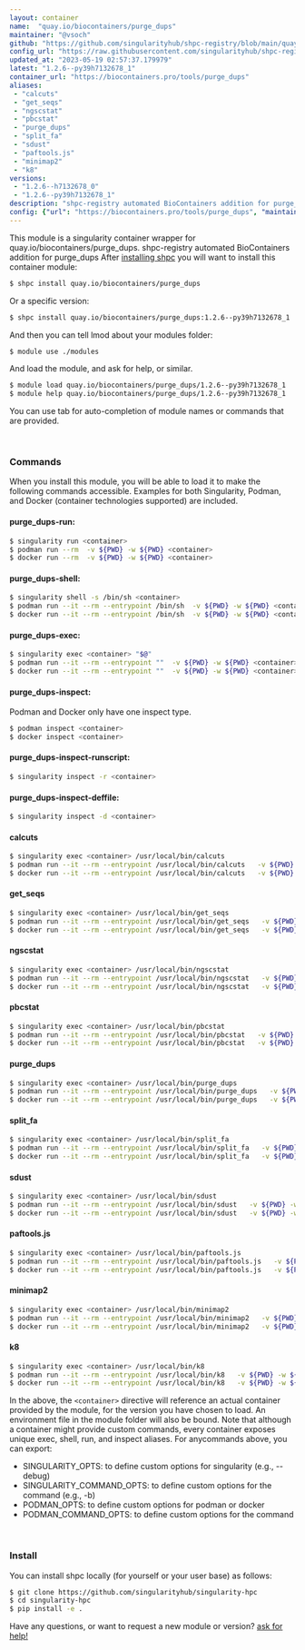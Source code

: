 ```yaml
---
layout: container
name:  "quay.io/biocontainers/purge_dups"
maintainer: "@vsoch"
github: "https://github.com/singularityhub/shpc-registry/blob/main/quay.io/biocontainers/purge_dups/container.yaml"
config_url: "https://raw.githubusercontent.com/singularityhub/shpc-registry/main/quay.io/biocontainers/purge_dups/container.yaml"
updated_at: "2023-05-19 02:57:37.179979"
latest: "1.2.6--py39h7132678_1"
container_url: "https://biocontainers.pro/tools/purge_dups"
aliases:
 - "calcuts"
 - "get_seqs"
 - "ngscstat"
 - "pbcstat"
 - "purge_dups"
 - "split_fa"
 - "sdust"
 - "paftools.js"
 - "minimap2"
 - "k8"
versions:
 - "1.2.6--h7132678_0"
 - "1.2.6--py39h7132678_1"
description: "shpc-registry automated BioContainers addition for purge_dups"
config: {"url": "https://biocontainers.pro/tools/purge_dups", "maintainer": "@vsoch", "description": "shpc-registry automated BioContainers addition for purge_dups", "latest": {"1.2.6--py39h7132678_1": "sha256:52094ca5831f19e9b410949bce3ce7c410bd9fd21cd4392e22ca68cf9b708ab4"}, "tags": {"1.2.6--h7132678_0": "sha256:37b9aa9084c2486c98159830170a94a403e07c1a7760d45bbe2c4b4c3edb3696", "1.2.6--py39h7132678_1": "sha256:52094ca5831f19e9b410949bce3ce7c410bd9fd21cd4392e22ca68cf9b708ab4"}, "docker": "quay.io/biocontainers/purge_dups", "aliases": {"calcuts": "/usr/local/bin/calcuts", "get_seqs": "/usr/local/bin/get_seqs", "ngscstat": "/usr/local/bin/ngscstat", "pbcstat": "/usr/local/bin/pbcstat", "purge_dups": "/usr/local/bin/purge_dups", "split_fa": "/usr/local/bin/split_fa", "sdust": "/usr/local/bin/sdust", "paftools.js": "/usr/local/bin/paftools.js", "minimap2": "/usr/local/bin/minimap2", "k8": "/usr/local/bin/k8"}}
---
```


This module is a singularity container wrapper for quay.io/biocontainers/purge_dups.
shpc-registry automated BioContainers addition for purge_dups
After [installing shpc](#install) you will want to install this container module:


```bash
$ shpc install quay.io/biocontainers/purge_dups
```

Or a specific version:

```bash
$ shpc install quay.io/biocontainers/purge_dups:1.2.6--py39h7132678_1
```

And then you can tell lmod about your modules folder:

```bash
$ module use ./modules
```

And load the module, and ask for help, or similar.

```bash
$ module load quay.io/biocontainers/purge_dups/1.2.6--py39h7132678_1
$ module help quay.io/biocontainers/purge_dups/1.2.6--py39h7132678_1
```

You can use tab for auto-completion of module names or commands that are provided.

<br>

### Commands

When you install this module, you will be able to load it to make the following commands accessible.
Examples for both Singularity, Podman, and Docker (container technologies supported) are included.

#### purge_dups-run:

```bash
$ singularity run <container>
$ podman run --rm  -v ${PWD} -w ${PWD} <container>
$ docker run --rm  -v ${PWD} -w ${PWD} <container>
```

#### purge_dups-shell:

```bash
$ singularity shell -s /bin/sh <container>
$ podman run --it --rm --entrypoint /bin/sh  -v ${PWD} -w ${PWD} <container>
$ docker run --it --rm --entrypoint /bin/sh  -v ${PWD} -w ${PWD} <container>
```

#### purge_dups-exec:

```bash
$ singularity exec <container> "$@"
$ podman run --it --rm --entrypoint ""  -v ${PWD} -w ${PWD} <container> "$@"
$ docker run --it --rm --entrypoint ""  -v ${PWD} -w ${PWD} <container> "$@"
```

#### purge_dups-inspect:

Podman and Docker only have one inspect type.

```bash
$ podman inspect <container>
$ docker inspect <container>
```

#### purge_dups-inspect-runscript:

```bash
$ singularity inspect -r <container>
```

#### purge_dups-inspect-deffile:

```bash
$ singularity inspect -d <container>
```


#### calcuts

```bash
$ singularity exec <container> /usr/local/bin/calcuts
$ podman run --it --rm --entrypoint /usr/local/bin/calcuts   -v ${PWD} -w ${PWD} <container> -c " $@"
$ docker run --it --rm --entrypoint /usr/local/bin/calcuts   -v ${PWD} -w ${PWD} <container> -c " $@"
```


#### get_seqs

```bash
$ singularity exec <container> /usr/local/bin/get_seqs
$ podman run --it --rm --entrypoint /usr/local/bin/get_seqs   -v ${PWD} -w ${PWD} <container> -c " $@"
$ docker run --it --rm --entrypoint /usr/local/bin/get_seqs   -v ${PWD} -w ${PWD} <container> -c " $@"
```


#### ngscstat

```bash
$ singularity exec <container> /usr/local/bin/ngscstat
$ podman run --it --rm --entrypoint /usr/local/bin/ngscstat   -v ${PWD} -w ${PWD} <container> -c " $@"
$ docker run --it --rm --entrypoint /usr/local/bin/ngscstat   -v ${PWD} -w ${PWD} <container> -c " $@"
```


#### pbcstat

```bash
$ singularity exec <container> /usr/local/bin/pbcstat
$ podman run --it --rm --entrypoint /usr/local/bin/pbcstat   -v ${PWD} -w ${PWD} <container> -c " $@"
$ docker run --it --rm --entrypoint /usr/local/bin/pbcstat   -v ${PWD} -w ${PWD} <container> -c " $@"
```


#### purge_dups

```bash
$ singularity exec <container> /usr/local/bin/purge_dups
$ podman run --it --rm --entrypoint /usr/local/bin/purge_dups   -v ${PWD} -w ${PWD} <container> -c " $@"
$ docker run --it --rm --entrypoint /usr/local/bin/purge_dups   -v ${PWD} -w ${PWD} <container> -c " $@"
```


#### split_fa

```bash
$ singularity exec <container> /usr/local/bin/split_fa
$ podman run --it --rm --entrypoint /usr/local/bin/split_fa   -v ${PWD} -w ${PWD} <container> -c " $@"
$ docker run --it --rm --entrypoint /usr/local/bin/split_fa   -v ${PWD} -w ${PWD} <container> -c " $@"
```


#### sdust

```bash
$ singularity exec <container> /usr/local/bin/sdust
$ podman run --it --rm --entrypoint /usr/local/bin/sdust   -v ${PWD} -w ${PWD} <container> -c " $@"
$ docker run --it --rm --entrypoint /usr/local/bin/sdust   -v ${PWD} -w ${PWD} <container> -c " $@"
```


#### paftools.js

```bash
$ singularity exec <container> /usr/local/bin/paftools.js
$ podman run --it --rm --entrypoint /usr/local/bin/paftools.js   -v ${PWD} -w ${PWD} <container> -c " $@"
$ docker run --it --rm --entrypoint /usr/local/bin/paftools.js   -v ${PWD} -w ${PWD} <container> -c " $@"
```


#### minimap2

```bash
$ singularity exec <container> /usr/local/bin/minimap2
$ podman run --it --rm --entrypoint /usr/local/bin/minimap2   -v ${PWD} -w ${PWD} <container> -c " $@"
$ docker run --it --rm --entrypoint /usr/local/bin/minimap2   -v ${PWD} -w ${PWD} <container> -c " $@"
```


#### k8

```bash
$ singularity exec <container> /usr/local/bin/k8
$ podman run --it --rm --entrypoint /usr/local/bin/k8   -v ${PWD} -w ${PWD} <container> -c " $@"
$ docker run --it --rm --entrypoint /usr/local/bin/k8   -v ${PWD} -w ${PWD} <container> -c " $@"
```



In the above, the `<container>` directive will reference an actual container provided
by the module, for the version you have chosen to load. An environment file in the
module folder will also be bound. Note that although a container
might provide custom commands, every container exposes unique exec, shell, run, and
inspect aliases. For anycommands above, you can export:

 - SINGULARITY_OPTS: to define custom options for singularity (e.g., --debug)
 - SINGULARITY_COMMAND_OPTS: to define custom options for the command (e.g., -b)
 - PODMAN_OPTS: to define custom options for podman or docker
 - PODMAN_COMMAND_OPTS: to define custom options for the command

<br>

### Install

You can install shpc locally (for yourself or your user base) as follows:

```bash
$ git clone https://github.com/singularityhub/singularity-hpc
$ cd singularity-hpc
$ pip install -e .
```

Have any questions, or want to request a new module or version? [ask for help!](https://github.com/singularityhub/singularity-hpc/issues)